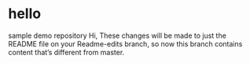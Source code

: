 # hello
sample demo repository
Hi,
These changes will be made to just the README file on your Readme-edits branch, so now this branch contains content that’s different from
master.
